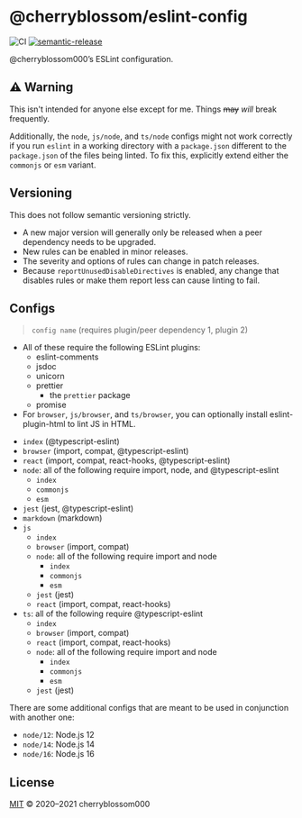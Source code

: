 # @cherryblossom/eslint-config

![CI](https://github.com/cherryblossom000/eslint-config/workflows/CI/badge.svg) [![semantic-release](https://img.shields.io/badge/%20%20%F0%9F%93%A6%F0%9F%9A%80-semantic--release-e10079.svg)](https://github.com/semantic-release/semantic-release)

@cherryblossom000’s ESLint configuration.

## ⚠️ Warning

This isn't intended for anyone else except for me. Things ~~may~~ *will* break
frequently.

Additionally, the `node`, `js/node`, and `ts/node` configs might not work
correctly if you run `eslint` in a working directory with a `package.json`
different to the `package.json` of the files being linted. To fix this,
explicitly extend either the `commonjs` or `esm` variant.

## Versioning

This does not follow semantic versioning strictly.

- A new major version will generally only be released when a peer dependency
  needs to be upgraded.
- New rules can be enabled in minor releases.
- The severity and options of rules can change in patch releases.
- Because `reportUnusedDisableDirectives` is enabled, any change that disables
  rules or make them report less can cause linting to fail.

## Configs

> `config name` (requires plugin/peer dependency 1, plugin 2)

- All of these require the following ESLint plugins:
  - eslint-comments
  - jsdoc
  - unicorn
  - prettier
    - the `prettier` package
  - promise
- For `browser`, `js/browser`, and `ts/browser`, you can optionally install eslint-plugin-html to lint JS in HTML.

<!-- -->

- `index` (@typescript-eslint)
- `browser` (import, compat, @typescript-eslint)
- `react` (import, compat, react-hooks, @typescript-eslint)
- `node`: all of the following require import, node, and @typescript-eslint
  - `index`
  - `commonjs`
  - `esm`
- `jest` (jest, @typescript-eslint)
- `markdown` (markdown)
- `js`
  - `index`
  - `browser` (import, compat)
  - `node`: all of the following require import and node
    - `index`
    - `commonjs`
    - `esm`
  - `jest` (jest)
  - `react` (import, compat, react-hooks)
- `ts`: all of the following require @typescript-eslint
  - `index`
  - `browser` (import, compat)
  - `react` (import, compat, react-hooks)
  - `node`: all of the following require import and node
    - `index`
    - `commonjs`
    - `esm`
  - `jest` (jest)

There are some additional configs that are meant to be used in conjunction with
another one:

- `node/12`: Node.js 12
- `node/14`: Node.js 14
- `node/16`: Node.js 16

## License

[MIT](LICENSE) © 2020–2021 cherryblossom000
